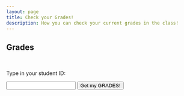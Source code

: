 ```yaml
---
layout: page
title: Check your Grades!
description: How you can check your current grades in the class!
---
```


## Grades

<br>
<p>Type in your student ID:</p>
<input type="text" id="myInput">
<button onclick="displayValue()">Get my GRADES!</button>

<pre><code class="json" id="output"></code></pre>
<p id="wrong"></p>
<script>
	function displayValue() {
		const inputValue = document.getElementById("myInput").value;

		const exams = {'179157': {'Midterm Exam 1': '47%'}, '101000': {'Midterm Exam 1': '22%'}, '180566': {'Midterm Exam 1': '81%'}, '179675': {'Midterm Exam 1': '57%'}, '179678': {'Midterm Exam 1': '65%'}, '180337': {'Midterm Exam 1': '47%'}, '179163': {'Midterm Exam 1': '71%'}, '178568': {'Midterm Exam 1': '61%'}, '3511': {'Midterm Exam 1': '44%'}, '178602': {'Midterm Exam 1': '73%'}, '100277': {'Midterm Exam 1': '50%'}, '181058': {'Midterm Exam 1': '58%'}, '182584': {'Midterm Exam 1': '53%'}, '178806': {'Midterm Exam 1': '25%'}, '101756': {'Midterm Exam 1': '84%'}, '183063': {'Midterm Exam 1': '69%'}, '179186': {'Midterm Exam 1': '53%'}, '100216': {'Midterm Exam 1': '66%'}, '3484': {'Midterm Exam 1': '43%'}, '103715': {'Midterm Exam 1': '51%'}, '100994': {'Midterm Exam 1': '17%'}, '4022': {'Midterm Exam 1': '25%'}, '102038': {'Midterm Exam 1': '77%'}, '178928': {'Midterm Exam 1': '52%'}, '181288': {'Midterm Exam 1': '50%'}, '178986': {'Midterm Exam 1': '68%'}, '180286': {'Midterm Exam 1': '61%'}, '178615': {'Midterm Exam 1': '72%'}, '178583': {'Midterm Exam 1': '60%'}, '178994': {'Midterm Exam 1': '8%'}, '3264': {'Midterm Exam 1': '15%'}, '4116': {'Midterm Exam 1': '38%'}, '101': {'Midterm Exam 1': '20%'}, '100292': {'Midterm Exam 1': '33%'}, '4053': {'Midterm Exam 1': '67%'}, '103969': {'Midterm Exam 1': '29%'}, '180306': {'Midterm Exam 1': '54%'}, '102967': {'Midterm Exam 1': '91%'}, '179016': {'Midterm Exam 1': '61%'}, '99904': {'Midterm Exam 1': '90%'}, '179355': {'Midterm Exam 1': '55%'}, '99787': {'Midterm Exam 1': '46%'}, '179863': {'Midterm Exam 1': '42%'}, '182065': {'Midterm Exam 1': '45%'}, '183353': {'Midterm Exam 1': '58%'}, '178299': {'Midterm Exam 1': '41%'}, '179517': {'Midterm Exam 1': '76%'}, '157331': {'Midterm Exam 1': '27%'}, '179214': {'Midterm Exam 1': '80%'}, '3483': {'Midterm Exam 1': '27%'}, '179918': {'Midterm Exam 1': '28%'}, '182845': {'Midterm Exam 1': '45%'}, '99808': {'Midterm Exam 1': '58%'}, '179784': {'Midterm Exam 1': '76%'}, '181335': {'Midterm Exam 1': '25%'}, '181190': {'Midterm Exam 1': '74%'}, '179225': {'Midterm Exam 1': '69%'}, '99825': {'Midterm Exam 1': '57%'}, '178450': {'Midterm Exam 1': '40%'}, '182207': {'Midterm Exam 1': '54%'}, '102320': {'Midterm Exam 1': '31%'}, '179232': {'Midterm Exam 1': '72%'}, '102916': {'Midterm Exam 1': '82%'}, '102920': {'Midterm Exam 1': '67%'}, '179953': {'Midterm Exam 1': '65%'}, '179592': {'Midterm Exam 1': '60%'}, '179101': {'Midterm Exam 1': '89%'}, '181479': {'Midterm Exam 1': '61%'}, '179590': {'Midterm Exam 1': '61%'}, '180703': {'Midterm Exam 1': '78%'}, '100969': {'Midterm Exam 1': '59%'}, '99776': {'Midterm Exam 1': '80%'}, '101707': {'Midterm Exam 1': '70%'}, '179240': {'Midterm Exam 1': '42%'}, '181225': {'Midterm Exam 1': '67%'}, '179958': {'Midterm Exam 1': '51%'}, '180313': {'Midterm Exam 1': '56%'}, '99760': {'Midterm Exam 1': '69%'}, '179606': {'Midterm Exam 1': '81%'}, '182933': {'Midterm Exam 1': '50%'}, '179249': {'Midterm Exam 1': '79%'}, '181996': {'Midterm Exam 1': '60%'}, '179121': {'Midterm Exam 1': '95%'}, '179383': {'Midterm Exam 1': '82%'}, '178747': {'Midterm Exam 1': '66%'}, '180570': {'Midterm Exam 1': '87%'}, '179250': {'Midterm Exam 1': '63%'}, '180537': {'Midterm Exam 1': '91%'}, '181862': {'Midterm Exam 1': '63%'}, '178912': {'Midterm Exam 1': '89%'}, '178781': {'Midterm Exam 1': '88%'}, '101335': {'Midterm Exam 1': '73%'}, '102670': {'Midterm Exam 1': '73%'}, '179996': {'Midterm Exam 1': '64%'}, '178325': {'Midterm Exam 1': '53%'}, '179178': {'Midterm Exam 1': '71%'}, '179181': {'Midterm Exam 1': '60%'}, '100992': {'Midterm Exam 1': '39%'}, '180561': {'Midterm Exam 1': '56%'}, '180538': {'Midterm Exam 1': '63%'}, '179618': {'Midterm Exam 1': '91%'}, '179146': {'Midterm Exam 1': '37%'}, '103180': {'Midterm Exam 1': 'NONE'}};

		const assignmentScores = {'Exams': exams};

		const grades = {};
		const studentIds = Object.keys(exams);
		const assignments = Object.keys(assignmentScores);

		studentIds.forEach((id) => {
			grades[id] = {};

			assignments.forEach((assignmentType) => {
				grades[id][assignmentType] = assignmentScores[assignmentType][id];
			});
		});

		console.log(grades[inputValue]);

		if (grades[inputValue]) {
			document.getElementById("output").textContent = JSON.stringify(grades[inputValue], null, 4);
		} else {
			alert("I don't have any grades for you!");
		}
		document.getElementById("wrong").textContent = "Email me at jxu@fisk.edu if you think there is something wrong!";
  	}
</script>



















